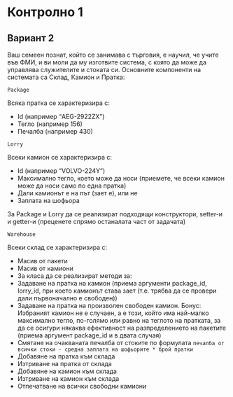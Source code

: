 # Контролно 1
## Вариант 2

Ваш семеен познат, който се занимава с търговия, е научил, че учите във ФМИ, и ви моли да му изготвите система, с която да може да управлява служителите и стоката си. Основните компоненти на системата са Склад, Камион и Пратка:

`Package`

Всяка пратка се характеризира с:
  - Id (например “AEG-2922ZX”)
  - Тегло (например 156)
  - Печалба (например 430)

`Lorry`

Всеки камион се характеризира с:
  - Id (например “VOLVO-224Y”)
  - Максимално тегло, което може да носи (приемете, че всеки камион може да носи само по една пратка)
  - Дали камионът е на път (зает е), или не
  - Заплата на шофьора

За Package и Lorry да се реализират подходящи конструктори, setter-и и getter-и (преценете спрямо останалата част от задачата)

`Warehouse`

Всеки склад се характеризира с:
  - Масив от пакети
  - Масив от камиони
  - За класа да се реализират методи за:
   - Задаване на пратка на камион (приема аргументи package_id, lorry_id, при което камионът става зает (т.е. трябва да се провери дали първоначално е свободен))
   - Задаване на пратка на произволен свободен камион. 
   Бонус: Избраният камион не е случаен, а е този, който има най-малко максимално тегло, по-голямо или равно на теглото на пратката, за да се осигури някаква ефективност на разпределението на пакетите (приема аргумент package_id и в двата случая)
   - Смятане на  очакваната печалба от стоките по формулата `печалба от всички стоки - средна заплата на шофьорите * брой пратки`
   - Добавяне на пратка към склада
   - Изтриване на пратка от склада
   - Добавяне на камион към склада
   - Изтриване на камион към склада
   - Отпечатване на всички свободни камиони
